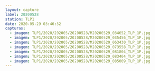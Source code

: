 ```yaml
---
layout: capture
label: 20200528
station: TLP1
date: 2020-05-29 03:46:52
capturas:
  - imagem: TLP1/2020/202005/20200528/M20200529_034652_TLP_1P.jpg
  - imagem: TLP1/2020/202005/20200528/M20200529_035456_TLP_1P.jpg
  - imagem: TLP1/2020/202005/20200528/M20200529_063430_TLP_1P.jpg
  - imagem: TLP1/2020/202005/20200528/M20200529_073558_TLP_1P.jpg
  - imagem: TLP1/2020/202005/20200528/M20200529_081804_TLP_1P.jpg
  - imagem: TLP1/2020/202005/20200528/M20200529_083404_TLP_1P.jpg
  - imagem: TLP1/2020/202005/20200528/M20200529_085009_TLP_1P.jpg
---
```

